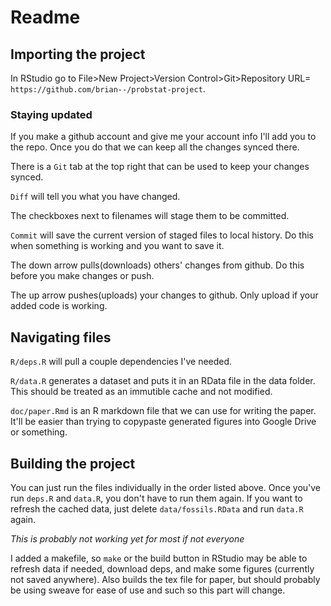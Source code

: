 Readme
======

## Importing the project
In RStudio go to File>New Project>Version Control>Git>Repository URL=
`https://github.com/brian--/probstat-project`.

### Staying updated
If you make a github account and give me your account info I'll add you to the
repo. Once you do that we can keep all the changes synced there.

There is a `Git` tab at the top right that can be used to keep your changes
synced.

`Diff` will tell you what you have changed.

The checkboxes next to filenames will stage them to be committed.

`Commit` will save the current version of staged files to local history. Do this
when something is working and you want to save it.

The down arrow pulls(downloads) others' changes from github. Do this before you
make changes or push.

The up arrow pushes(uploads) your changes to github. Only upload if your added
code is working.

## Navigating files
`R/deps.R` will pull a couple dependencies I've needed.

`R/data.R` generates a dataset and puts it in an RData file in the data folder.
This should be treated as an immutible cache and not modified.

`doc/paper.Rmd` is an R markdown file that we can use for writing the paper.
It'll be easier than trying to copypaste generated figures into Google Drive or
something.

## Building the project
You can just run the files individually in the order listed above. Once you've
run `deps.R` and `data.R`, you don't have to run them again. If you want to
refresh the cached data, just delete `data/fossils.RData` and run `data.R` again.

*This is probably not working yet for most if not everyone*

I added a makefile, so `make` or the build button in RStudio may be able to
refresh data if needed, download deps, and make some figures (currently not
saved anywhere). Also builds the tex file for paper, but should probably be
using sweave for ease of use and such so this part will change.


